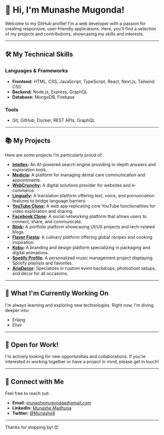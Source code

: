 # 👋 Hi, I'm Munashe Mugonda!

Welcome to my GitHub profile! I'm a web developer with a passion for creating responsive, user-friendly applications. Here, you'll find a selection of my projects and contributions, showcasing my skills and interests.

---

## 🛠️ My Technical Skills

### Languages & Frameworks
- **Frontend:** HTML, CSS, JavaScript, TypeScript, React, Next.js, Tailwind CSS
- **Backend:** Node.js, Express, GraphQL
- **Database:** MongoDB, Firebase

### Tools
- Git, GitHub, Docker, REST APIs, GraphQL

---

## 📚 My Projects

Here are some projects I’m particularly proud of:

- **[Intellex](https://github.com/munashex/Intellex):** An AI-powered search engine providing in-depth answers and exploration tools.
- **[Medicia](https://github.com/munashex/MediciaDentalCare):** A platform for managing dental care communication and appointments.
- **[WebCrunchy](https://github.com/munashex/webcrunchysite):** A digital solutions provider for websites and e-commerce.
- **[Linguafy](https://github.com/munashex/LanguageTranslate):** A translation platform offering text, voice, and pronunciation features to bridge language barriers.
- **[YouTube Clone](https://github.com/munashex/Youtube_clone):** A web app replicating core YouTube functionalities for video exploration and sharing.
- **[Facebook Clone](https://github.com/munashex/Fbc):** A social networking platform that allows users to connect, share, and communicate.
- **[Blink](https://github.com/munashex/Blink):** A portfolio platform showcasing UI/UX projects and tech-related blogs.
- **[Flavor Fiesta](https://github.com/munashex/Flavor-Fiesta):** A culinary platform offering global recipes and cooking inspiration.
- **[Kobu](https://github.com/munashex/Kobu):** A branding and design platform specializing in packaging and digital animations.
- **[Spotify Profile](https://github.com/munashex/spotify-profile):** A personalized music management project displaying Spotify playlists and favorites.
- **[AriaDecor](https://github.com/munashex/AriaDecor):** Specializes in custom event backdrops, photoshoot setups, and décor for all occasions.

---

## 🌱 What I'm Currently Working On

I'm always learning and exploring new technologies. Right now, I'm diving deeper into:

- Erlang
- Elixir

---

## 💼 Open for Work!

I'm actively looking for new opportunities and collaborations. If you’re interested in working together or have a project in mind, please get in touch!

---

## 🔗 Connect with Me

Feel free to reach out:

- **Email:** [munashemugondaa@gmail.com](mailto:munashemugondaa@gmail.com)
- **LinkedIn:** [Munashe Madhuna](https://www.linkedin.com/in/munashe-madhuna-99676a210/)
- **Twitter:** [@Munashe8](https://twitter.com/Munashe8)

---

Thanks for stopping by! 😊
